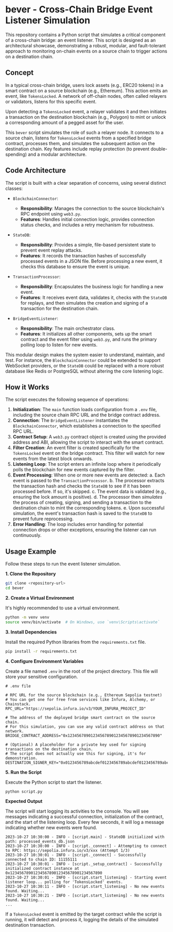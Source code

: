 # bever - Cross-Chain Bridge Event Listener Simulation

This repository contains a Python script that simulates a critical component of a cross-chain bridge: an event listener. This script is designed as an architectural showcase, demonstrating a robust, modular, and fault-tolerant approach to monitoring on-chain events on a source chain to trigger actions on a destination chain.

## Concept

In a typical cross-chain bridge, users lock assets (e.g., ERC20 tokens) in a smart contract on a source blockchain (e.g., Ethereum). This action emits an event, like `TokensLocked`. A network of off-chain nodes, often called relayers or validators, listens for this specific event.

Upon detecting a `TokensLocked` event, a relayer validates it and then initiates a transaction on the destination blockchain (e.g., Polygon) to mint or unlock a corresponding amount of a pegged asset for the user.

This `bever` script simulates the role of such a relayer node. It connects to a source chain, listens for `TokensLocked` events from a specified bridge contract, processes them, and simulates the subsequent action on the destination chain. Key features include replay protection (to prevent double-spending) and a modular architecture.

## Code Architecture

The script is built with a clear separation of concerns, using several distinct classes:

*   `BlockchainConnector`:
    *   **Responsibility**: Manages the connection to the source blockchain's RPC endpoint using `web3.py`.
    *   **Features**: Handles initial connection logic, provides connection status checks, and includes a retry mechanism for robustness.

*   `StateDB`:
    *   **Responsibility**: Provides a simple, file-based persistent state to prevent event replay attacks.
    *   **Features**: It records the transaction hashes of successfully processed events in a JSON file. Before processing a new event, it checks this database to ensure the event is unique.

*   `TransactionProcessor`:
    *   **Responsibility**: Encapsulates the business logic for handling a new event.
    *   **Features**: It receives event data, validates it, checks with the `StateDB` for replays, and then simulates the creation and signing of a transaction for the destination chain.

*   `BridgeEventListener`:
    *   **Responsibility**: The main orchestrator class.
    *   **Features**: It initializes all other components, sets up the smart contract and the event filter using `web3.py`, and runs the primary polling loop to listen for new events.

This modular design makes the system easier to understand, maintain, and test. For instance, the `BlockchainConnector` could be extended to support WebSocket providers, or the `StateDB` could be replaced with a more robust database like Redis or PostgreSQL without altering the core listening logic.

## How it Works

The script executes the following sequence of operations:

1.  **Initialization**: The `main` function loads configuration from a `.env` file, including the source chain RPC URL and the bridge contract address.
2.  **Connection**: The `BridgeEventListener` instantiates the `BlockchainConnector`, which establishes a connection to the specified RPC URL.
3.  **Contract Setup**: A `web3.py` contract object is created using the provided address and ABI, allowing the script to interact with the smart contract.
4.  **Filter Creation**: An event filter is created specifically for the `TokensLocked` event on the bridge contract. This filter will watch for new events from the latest block onwards.
5.  **Listening Loop**: The script enters an infinite loop where it periodically polls the blockchain for new events captured by the filter.
6.  **Event Processing**: When one or more new events are detected:
    a. Each event is passed to the `TransactionProcessor`.
    b. The processor extracts the transaction hash and checks the `StateDB` to see if it has been processed before. If so, it's skipped.
    c. The event data is validated (e.g., ensuring the lock amount is positive).
    d. The processor then *simulates* the process of creating, signing, and sending a transaction to the destination chain to mint the corresponding tokens.
    e. Upon successful simulation, the event's transaction hash is saved to the `StateDB` to prevent future reprocessing.
7.  **Error Handling**: The loop includes error handling for potential connection drops or other exceptions, ensuring the listener can run continuously.

## Usage Example

Follow these steps to run the event listener simulation.

**1. Clone the Repository**

```bash
git clone <repository-url>
cd bever
```

**2. Create a Virtual Environment**

It's highly recommended to use a virtual environment.

```bash
python -m venv venv
source venv/bin/activate  # On Windows, use `venv\Scripts\activate`
```

**3. Install Dependencies**

Install the required Python libraries from the `requirements.txt` file.

```bash
pip install -r requirements.txt
```

**4. Configure Environment Variables**

Create a file named `.env` in the root of the project directory. This file will store your sensitive configuration.

```
# .env file

# RPC URL for the source blockchain (e.g., Ethereum Sepolia testnet)
# You can get one for free from services like Infura, Alchemy, or Chainstack.
RPC_URL="https://sepolia.infura.io/v3/YOUR_INFURA_PROJECT_ID"

# The address of the deployed bridge smart contract on the source chain.
# For this simulation, you can use any valid contract address on that network.
BRIDGE_CONTRACT_ADDRESS="0x1234567890123456789012345678901234567890"

# (Optional) A placeholder for a private key used for signing transactions on the destination chain.
# The script does not actually use this for signing, it's for demonstration.
DESTINATION_SIGNER_KEY="0x0123456789abcdef0123456789abcdef0123456789abcdef0123456789abcdef"
```

**5. Run the Script**

Execute the Python script to start the listener.

```bash
python script.py
```

**Expected Output**

The script will start logging its activities to the console. You will see messages indicating a successful connection, initialization of the contract, and the start of the listening loop. Every few seconds, it will log a message indicating whether new events were found.

```
2023-10-27 10:30:00 - INFO - [script.main] - StateDB initialized with path: processed_events_db.json
2023-10-27 10:30:00 - INFO - [script._connect] - Attempting to connect to RPC: https://sepolia.infura.io/v3/xxx (Attempt 1/3)
2023-10-27 10:30:01 - INFO - [script._connect] - Successfully connected to chain ID: 11155111
2023-10-27 10:30:01 - INFO - [script._setup_contract] - Successfully initialized contract instance at 0x1234567890123456789012345678901234567890
2023-10-27 10:30:01 - INFO - [script.start_listening] - Starting event listener loop... polling for 'TokensLocked' events.
2023-10-27 10:30:11 - INFO - [script.start_listening] - No new events found. Waiting...
2023-10-27 10:30:21 - INFO - [script.start_listening] - No new events found. Waiting...
...
```

If a `TokensLocked` event is emitted by the target contract while the script is running, it will detect and process it, logging the details of the simulated destination transaction.